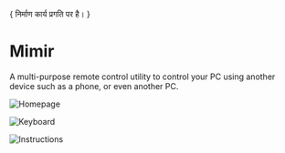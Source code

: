 { निर्माण कार्य प्रगति पर है। }

# Mimir
A multi-purpose remote control utility to control your PC using another device such as a phone, or even another PC.

![Homepage](https://github.com/apoorvsxna/Mimir/assets/112375644/0359b87d-2f6a-4024-abf9-47768a31fa6d)

![Keyboard](https://github.com/apoorvsxna/Mimir/assets/112375644/f5088a6d-80a6-460c-be16-077172978adf)

![Instructions](https://github.com/apoorvsxna/Mimir/assets/112375644/27798bdd-f9d8-43a7-b035-d411768f883a)
